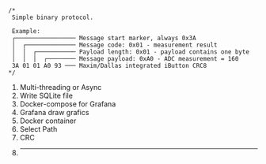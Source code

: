 ```
/*
 Simple binary protocol.

 Example:
 ┌───────────────── Message start marker, always 0x3A
 │  ┌────────────── Message code: 0x01 - measurement result
 │  │  ┌─────────── Payload length: 0x01 - payload contains one byte
 │  │  │  ┌──────── Message payload: 0xA0 - ADC measurement = 160
 3A 01 01 A0 93 ─── Maxim/Dallas integrated iButton CRC8
*/
```

1. Multi-threading or Async
2. Write SQLite file
3. Docker-compose for Grafana
4. Grafana draw grafics
5. Docker container
6. Select Path
7. CRC
8. ***
